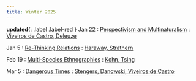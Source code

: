 ```yaml
---
title: Winter 2025
---
```


**updated**{: .label .label-red }
Jan 22 
: [Perspectivism and Multinaturalism](#)
  : [Viveiros de Castro, Deleuze](#)

Jan 5
: [Re-Thinking Relations](#)
  : [Haraway, Strathern](#)

Feb 19
: [Multi-Species Ethnographies](#)
  : [Kohn, Tsing](#)

Mar 5
: [Dangerous Times](#)
  : [Stengers, Danowski, Viveiros de Castro](#)
